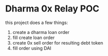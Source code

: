# Dharma 0x Relay POC

this project does a few things:
1. create a dharma loan order
2. fill create loan order
3. create 0x sell order for resulting debt token
4. fill order using DAI


